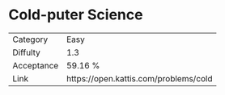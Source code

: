 # Cold-puter Science

<table>
    <tr>
        <td>Category</td>
        <td>Easy</td>
    </tr>
    <tr>
        <td>Diffulty</td>
        <td>1.3</td>
    </tr>
    <tr>
        <td>Acceptance</td>
        <td>59.16 %</td>
    </tr>
    <tr>
        <td>Link</td>
        <td>https://open.kattis.com/problems/cold</td>
    </tr>
</table>